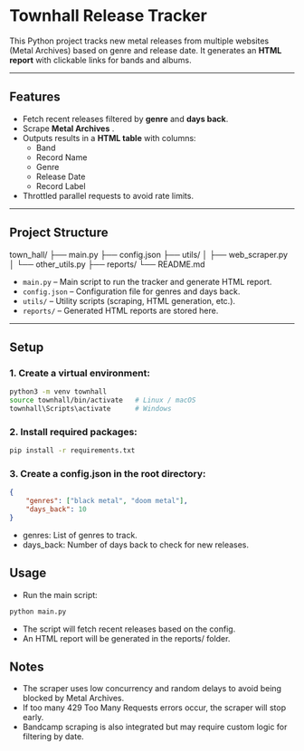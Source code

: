 # Townhall Release Tracker

This Python project tracks new metal releases from multiple websites (Metal Archives) based on genre and release date. It generates an **HTML report** with clickable links for bands and albums.

---

## Features

- Fetch recent releases filtered by **genre** and **days back**.
- Scrape **Metal Archives** .
- Outputs results in a **HTML table** with columns:
  - Band
  - Record Name
  - Genre
  - Release Date
  - Record Label
- Throttled parallel requests to avoid rate limits.

---

## Project Structure

town_hall/
├── main.py
├── config.json
├── utils/
│ ├── web_scraper.py
│ └── other_utils.py
├── reports/
└── README.md


- `main.py` – Main script to run the tracker and generate HTML report.
- `config.json` – Configuration file for genres and days back.
- `utils/` – Utility scripts (scraping, HTML generation, etc.).
- `reports/` – Generated HTML reports are stored here.

---

## Setup

### 1. Create a virtual environment:

```bash
python3 -m venv townhall
source townhall/bin/activate   # Linux / macOS
townhall\Scripts\activate      # Windows
```

### 2. Install required packages:

```bash
pip install -r requirements.txt
```


### 3. Create a config.json in the root directory:

```json
{
    "genres": ["black metal", "doom metal"],
    "days_back": 10
}
```


- genres: List of genres to track.
- days_back: Number of days back to check for new releases.

## Usage

- Run the main script:
```python
python main.py
```

- The script will fetch recent releases based on the config.
- An HTML report will be generated in the reports/ folder.

## Notes

- The scraper uses low concurrency and random delays to avoid being blocked by Metal Archives.
- If too many 429 Too Many Requests errors occur, the scraper will stop early.
- Bandcamp scraping is also integrated but may require custom logic for filtering by date.
